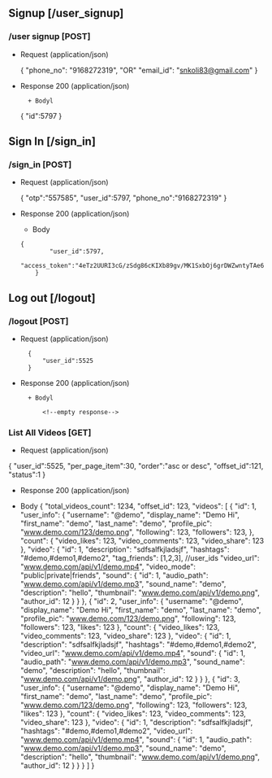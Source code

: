 ## Signup [/user_signup]
### /user signup [POST]

+  Request (application/json)

    {
        "phone_no": "9168272319",
				"OR"
		"email_id": "snkoli83@gmail.com"
    }

+ Response 200 (application/json)

        + Bodyl

     {
        "id":5797
     }
## Sign In [/sign_in]
### /sign_in [POST]
+ Request (application/json)

     {
		 "otp":"557585",
		 "user_id":5797,
         "phone_no":"9168272319"
     }

+ Response 200 (application/json)

     + Body

      {
              "user_id":5797,
              "access_token":"4eTz2UURI3cG/zSdg86cKIXb89gv/MK1SxbOj6grDWZwntyTAe6OwSid1C0rW6zvv7LjWihMhey16n65di+NSw=="
		  }
		  

## Log out [/logout]

### /logout [POST]

+ Request (application/json)

		{
			"user_id":5525
		}

+ Response 200 (application/json)


		+ Bodyl

			<!--empty response-->

### List All Videos [GET]

+ Request (application/json)

{
	"user_id":5525,
	"per_page_item":30,
	"order":"asc or desc",
	"offset_id":121,
	"status":1 
}

+ Response 200 (application/json)

+ Body
  {
	"total_videos_count": 1234,
	"offset_id": 123,
	"videos": 
	[
	   {
			"id": 1,
			"user_info": {
				"username": "@demo",
				"display_name": "Demo Hi",
				"first_name": "demo",
				"last_name": "demo",
				"profile_pic": "www.demo.com/123/demo.png",
				"following": 123,
				"followers": 123,
			},
			"count": {
				"video_likes": 123,
				"video_comments": 123,
				"video_share": 123
			},
			"video": {
				"id": 1,
				"description": "sdfsalfkjladsjf",
				"hashtags": "#demo,#demo1,#demo2",
				"tag_friends": [1,2,3], //user_ids
				"video_url": "www.demo.com/api/v1/demo.mp4",
				"video_mode": "public|private|friends",
				"sound": {
					"id": 1,
					"audio_path": "www.demo.com/api/v1/demo.mp3",
					"sound_name": "demo",
					"description": "hello",
					"thumbnail": "www.demo.com/api/v1/demo.png",
					"author_id": 12
				}
			}
	   },
	   {
		"id": 2,
		"user_info": {
			"username": "@demo",
			"display_name": "Demo Hi",
			"first_name": "demo",
			"last_name": "demo",
			"profile_pic": "www.demo.com/123/demo.png",
			"following": 123,
			"followers": 123,
			"likes": 123
		},
		"count": {
			"video_likes": 123,
			"video_comments": 123,
			"video_share": 123
		},
		"video": {
			"id": 1,
			"description": "sdfsalfkjladsjf",
			"hashtags": "#demo,#demo1,#demo2",
			"video_url": "www.demo.com/api/v1/demo.mp4",
			"sound": {
				"id": 1,
				"audio_path": "www.demo.com/api/v1/demo.mp3",
				"sound_name": "demo",
				"description": "hello",
				"thumbnail": "www.demo.com/api/v1/demo.png",
				"author_id": 12
			}
		}
   	  },
	  {
		"id": 3,
		"user_info": {
			"username": "@demo",
			"display_name": "Demo Hi",
			"first_name": "demo",
			"last_name": "demo",
			"profile_pic": "www.demo.com/123/demo.png",
			"following": 123,
			"followers": 123,
			"likes": 123
		},
		"count": {
			"video_likes": 123,
			"video_comments": 123,
			"video_share": 123
		},
		"video": {
			"id": 1,
			"description": "sdfsalfkjladsjf",
			"hashtags": "#demo,#demo1,#demo2",
			"video_url": "www.demo.com/api/v1/demo.mp4",
			"sound": {
				"id": 1,
				"audio_path": "www.demo.com/api/v1/demo.mp3",
				"sound_name": "demo",
				"description": "hello",
				"thumbnail": "www.demo.com/api/v1/demo.png",
				"author_id": 12
			}
		}
		}
    ]
}
